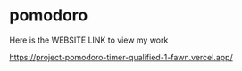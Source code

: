 # pomodoro



Here is the WEBSITE LINK to view my work


https://project-pomodoro-timer-qualified-1-fawn.vercel.app/

